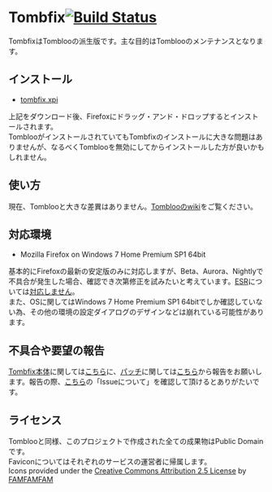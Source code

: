 # Tombfix[![Build Status](https://travis-ci.org/tombfix/core.png?branch=master)](https://travis-ci.org/tombfix/core)

TombfixはTomblooの派生版です。主な目的はTomblooのメンテナンスとなります。

## インストール

* [tombfix.xpi](https://raw.github.com/tombfix/update/master/tombfix.xpi)

上記をダウンロード後、Firefoxにドラッグ・アンド・ドロップするとインストールされます。  
TomblooがインストールされていてもTombfixのインストールに大きな問題はありませんが、なるべくTomblooを無効にしてからインストールした方が良いかもしれません。

## 使い方

現在、Tomblooと大きな差異はありません。[Tomblooのwiki](https://github.com/to/tombloo/wiki)をご覧ください。

## 対応環境

* Mozilla Firefox on Windows 7 Home Premium SP1 64bit

基本的にFirefoxの最新の安定版のみに対応しますが、Beta、Aurora、Nightlyで不具合が発生した場合、確認でき次第修正を試みたいと考えています。[ESR](http://www.mozilla.jp/business/downloads/)については[対応しません](https://github.com/tombfix/core/issues/70)。  
また、OSに関してはWindows 7 Home Premium SP1 64bitでしか確認していない為、その他の環境の設定ダイアログのデザインなどは崩れている可能性があります。

## 不具合や要望の報告
[Tombfix本体](https://github.com/tombfix/core/issues?state=open)に関しては[こちら](https://github.com/tombfix/core/issues/new)に、[パッチ](https://github.com/tombfix/patch/issues?state=open)に関しては[こちら](https://github.com/tombfix/patch/issues/new)から報告をお願いします。報告の際、[こちら](https://github.com/tombfix/core/blob/master/CONTRIBUTING.md)の「Issueについて」を確認して頂けるとありがたいです。

## ライセンス

Tomblooと同様、このプロジェクトで作成された全ての成果物はPublic Domainです。  
Faviconについてはそれぞれのサービスの運営者に帰属します。  
Icons provided under the [Creative Commons Attribution 2.5 License](http://creativecommons.org/licenses/by/2.5/) by [FAMFAMFAM](http://www.famfamfam.com/)
